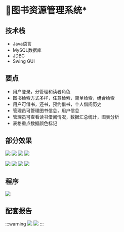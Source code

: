 # 📗图书资源管理系统*

<MyGlobalComponent />

## 技术栈
- Java语言
- MySQL数据库
- JDBC
- Swing GUI

## 要点
- 用户登录，分管理和读者角色
- 图书检索方式多样，任意检索，简单检索，组合检索
- 用户可借书，还书，预约借书，个人借阅历史
- 管理员可管理图书信息，用户信息
- 管理员可查看读书借阅情况，数据汇总统计，图表分析
- 表格重点数据颜色标记

## 部分效果
![](http://cdn.qiniu.liyansheng.top/img/20240703195754.png)
![](http://cdn.qiniu.liyansheng.top/img/20240703195844.png)
![](http://cdn.qiniu.liyansheng.top/img/20240703195924.png)
![](http://cdn.qiniu.liyansheng.top/img/20240703195944.png)

![](http://cdn.qiniu.liyansheng.top/img/20240703200023.png)
![](http://cdn.qiniu.liyansheng.top/img/20240703200048.png)
![](http://cdn.qiniu.liyansheng.top/img/20240703200107.png)
![](http://cdn.qiniu.liyansheng.top/img/20240703200128.png)

## 程序
![](http://cdn.qiniu.liyansheng.top/img/20240703205529.png)


## 配套报告
:::warning
![](http://cdn.qiniu.liyansheng.top/img/20240704180950.png)
![](http://cdn.qiniu.liyansheng.top/img/20240704180935.png)
:::